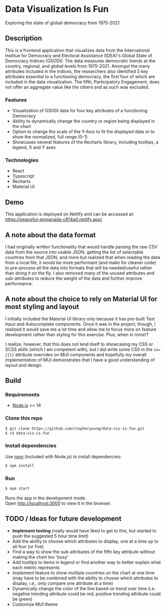 # Data Visualization Is Fun

Exploring the state of global democracy from 1975-2021.

## Description

This is a frontend application that visualizes data from the International Institue for Democracy and Electoral Assistance (IDEA)'s Global State of Democracy Indices (GSODI). The data measures democratic trends at the country, regional, and global levels from 1975-2021. Amongst the many attributes included in the indices, the researchers also identified 5 key attributes essential to a functioning democracy, the first four of which are included in the data visualization. The fifth, Participatory Engagement, does not offer an aggregate value like the others and as such was excluded.

### Features

- Visualization of GSODI data for four key attributes of a functioning Democracy
- Ability to dynamically change the country or region being displayed in the chart
- Option to change the scale of the Y-Axis to fit the displayed data or to show the normalized, full range (0-1)
- Showcases several features of the Recharts library, including tooltips, a legend, X and Y axes

### Technologies

- React
- Typescript
- Recharts
- Material UI

## Demo

This application is deployed on Netlify and can be accessed at: https://peaceful-empanada-c814a0.netlify.app/

## A note about the data format

I had originally written functionality that would handle parsing the raw CSV data from the source into usable JSON, getting the list of selectable countries from that JSON, and more but realized that when reading the data from a local file, it would be more performant (and make for cleaner code) to pre-process all the data into formats that will be needed/useful rather than doing it on the fly. I also removed many of the unused attributes and sub-attributes to reduce the weight of the data and further improve performance.

## A note about the choice to rely on Material UI for most styling and layout

I initially included the Material UI library only because it has pre-built Text Input and Autocomplete components. Once it was in the project, though, I realized it would save me a lot time and allow me to focus more on feature development rather than styling for this exercise. Plus, when in rome!?

I realize, however, that this does not lend itself to showcasing my CSS or SCSS skills (which I am competent with), but I did write some CSS in the `sx={{}}` attribute overrides on MUI components and hopefully my overall implementation of MUI demonstrates that I have a good understanding of layout and design.

## Build

### Requirements

- [Node.js](https://nodejs.org/) >= 14

### Clone this repo

```sh
$ git clone https://github.com/ctopheryoung/data-viz-is-fun.git
$ cd data-viz-is-fun
```

### Install dependencies

Use [npm](https://www.npmjs.com/) (included with Node.js) to install dependencies:

```sh
$ npm install
```

### Run

```sh
$ npm start
```

Runs the app in the development mode.\
Open [http://localhost:3000](http://localhost:3000) to view it in the browser.

## TODO / Ideas for future development

- **Implement testing** (really would have liked to get to this, but started to push the suggested 5 hour time limit)
- Add the ability to choose which attributes to display, one at a time up to all four (or five)
- Find a way to show the sub-attributes of the fifth key attribute without making the chart too 'busy'
- Add tooltips to items in legend or find another way to better explain what each metric represents
- Implement feature to show multiple countries on the chart at one time (may have to be combined with the ability to choose which attributes to display, i.e., only compare one attribute at a time)
- Dynamically change the color of the line based on trend over time (i.e. negative trending attribute could be red, positive trending attribute could be green)
- Customize MUI theme
